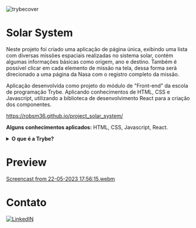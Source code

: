 ![trybecover](https://user-images.githubusercontent.com/109111993/228690909-1a2204ef-ec33-48ef-9a99-35006d6a2e97.jpeg)

# Solar System
Neste projeto foi criado uma aplicação de página única, exibindo uma lista com diversas missões espaciais realizadas no sistema solar, contém algumas informações básicas como origem, ano e destino. Também é possível clicar em cada elemento de missão na tela, dessa forma será direcionado a uma página da Nasa com o registro completo da missão.

Aplicação desenvolvida como projeto do módulo de "Front-end" da escola de programação Trybe. Aplicando conhecimentos de HTML, CSS e Javascript, utilizando a biblioteca de desenvolvimento React para a criação dos componentes.

https://robsm36.github.io/project_solar_system/

<b>Alguns conhecimentos aplicados:</b> HTML, CSS, Javascript, React.

<details><summary><b>O que é a Trybe?</b></summary>A Trybe é uma escola de desenvolvimento web que possui comprometimento genuíno com o sucesso profissional de suas pessoas estudantes. A Trybe é um curso livre de educação profissional, uma formação completa em Desenvolvimento Web que te prepara e conecta com o mercado de trabalho. São mais de 1500 horas de formação distribuídas entre estudo de conteúdo, aulas ao vivo, projetos individuais, em grupo e desenvolvimento de habilidades socioemocionais. Para conhecer mais, acesse: https://www.betrybe.com/ </details>


# Preview

[Screencast from 22-05-2023 17:56:15.webm](https://github.com/robsm36/project_solar_system/assets/109111993/dda3f503-401e-4677-bfd5-931b55951b6c)


# Contato
[![LinkedIN](https://camo.githubusercontent.com/c00f87aeebbec37f3ee0857cc4c20b21fefde8a96caf4744383ebfe44a47fe3f/68747470733a2f2f696d672e736869656c64732e696f2f62616467652f2d4c696e6b6564496e2d2532333030373742353f7374796c653d666f722d7468652d6261646765266c6f676f3d6c696e6b6564696e266c6f676f436f6c6f723d7768697465)](https://www.linkedin.com/in/robson-mn/)

